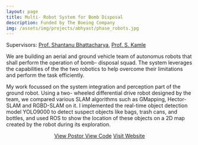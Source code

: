 ```yaml
---
layout: page
title: Multi- Robot System for Bomb Disposal
description: Funded by The Boeing Company
img: /assets/img/projects/abhyast/phase_robots.jpg
---
```


Supervisors: [Prof. Shantanu Bhattacharya](http://home.iitk.ac.in/~bhattacs/), [Prof. S. Kamle](http://www.iitk.ac.in/new/dr-s-kamle)


We are building an aerial and ground vehicle team of autonomus robots that shall perform the operation of bomb- disposal squad. The system leverages the capabilities of the the two robotics to help overcome their limitations and perform the task efficiently.

My work focussed on the system integration and perception part of the ground robot. Using a two- wheeled differential drive robot designed by the team, we compared various SLAM algorithms such as GMapping, Hector-SLAM and RGBD-SLAM on it. I implemented the real-time object detection model YOLO9000 to detect suspect objects like bags, trash cans, and bottles, and used ROS to show the location of these objects on a 2D map created by the robot during its exploration.

<p align="center">
    <a class="button" href="/assets/documents/Abhyast Plan.pdf" target="_blank">View Postor </a>
    <a class="button" href="https://github.com/Boeing-Abhyast/Phase-VII" target="_blank">View Code</a>
    <a class="button" href="http://www.iitk.ac.in/dord/boeing/public/" target="_blank">Visit Website</a>
</p>
